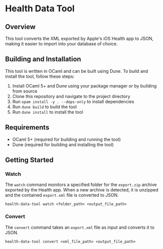 # **Health Data Tool**

## **Overview**

This tool converts the XML exported by Apple's iOS Health app to JSON, making it easier to import into your database of choice.

## **Building and Installation**

This tool is written in OCaml and can be built using Dune. To build and install the tool, follow these steps:

1. Install OCaml 5+ and Dune using your package manager or by building from source
2. Clone this repository and navigate to the project directory
3. Run `opam install -y . --deps-only` to install dependencies
4. Run `dune build` to build the tool
5. Run `dune install` to install the tool

## **Requirements**

- OCaml 5+ (required for building and running the tool)
- Dune (required for building and installing the tool)

## **Getting Started**

### **Watch**

The `watch` command monitors a specified folder for the `export.zip` archive exported by the Health app. When a new archive is detected, it is unzipped and the contained `export.xml` file is converted to JSON.

```
health-data-tool watch <folder_path> <output_file_path>
```

### **Convert**

The `convert` command takes an `export.xml` file as input and converts it to JSON.

```
health-data-tool convert <xml_file_path> <output_file_path>
```
